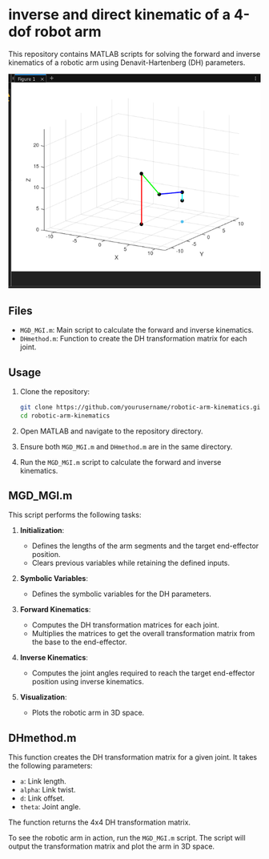# inverse and direct kinematic of a 4-dof robot arm

This repository contains MATLAB scripts for solving the forward and inverse kinematics of a robotic arm using Denavit-Hartenberg (DH) parameters.

![Robotic Arm](matlab_image.png)

## Files

- `MGD_MGI.m`: Main script to calculate the forward and inverse kinematics.
- `DHmethod.m`: Function to create the DH transformation matrix for each joint.

## Usage

1. Clone the repository:
    ```bash
    git clone https://github.com/yourusername/robotic-arm-kinematics.git
    cd robotic-arm-kinematics
    ```

2. Open MATLAB and navigate to the repository directory.

3. Ensure both `MGD_MGI.m` and `DHmethod.m` are in the same directory.

4. Run the `MGD_MGI.m` script to calculate the forward and inverse kinematics.

## MGD_MGI.m

This script performs the following tasks:

1. **Initialization**:
    - Defines the lengths of the arm segments and the target end-effector position.
    - Clears previous variables while retaining the defined inputs.

2. **Symbolic Variables**:
    - Defines the symbolic variables for the DH parameters.

3. **Forward Kinematics**:
    - Computes the DH transformation matrices for each joint.
    - Multiplies the matrices to get the overall transformation matrix from the base to the end-effector.

4. **Inverse Kinematics**:
    - Computes the joint angles required to reach the target end-effector position using inverse kinematics.

5. **Visualization**:
    - Plots the robotic arm in 3D space.

## DHmethod.m

This function creates the DH transformation matrix for a given joint. It takes the following parameters:

- `a`: Link length.
- `alpha`: Link twist.
- `d`: Link offset.
- `theta`: Joint angle.

The function returns the 4x4 DH transformation matrix.


To see the robotic arm in action, run the `MGD_MGI.m` script. The script will output the transformation matrix and plot the arm in 3D space.

